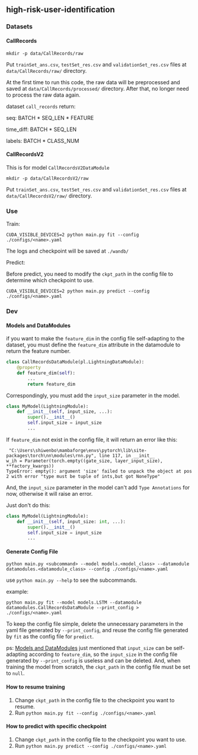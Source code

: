 ## high-risk-user-identification

### Datasets

#### CallRecords

```shell
mkdir -p data/CallRecords/raw
```

Put `trainSet_ans.csv`, `testSet_res.csv` and `validationSet_res.csv` files
at `data/CallRecords/raw/` directory.

At the first time to run this code, the raw data will be preprocessed and saved
at `data/CallRecords/processed/` directory.
After that, no longer need to process the raw data again.

dataset `call_records` return:

seq: BATCH * SEQ_LEN * FEATURE

time_diff: BATCH * SEQ_LEN

labels: BATCH * CLASS_NUM  

#### CallRecordsV2

This is for model `CallRecordsV2DataModule`

```shell
mkdir -p data/CallRecordsV2/raw
```

Put `trainSet_ans.csv`, `testSet_res.csv` and `validationSet_res.csv` files
at `data/CallRecordsV2/raw/` directory.

### Use

Train:

```shell
CUDA_VISIBLE_DEVICES=2 python main.py fit --config ./configs/<name>.yaml
```

The logs and checkpoint will be saved at `./wandb/`

Predict:

Before predict, you need to modify the `ckpt_path` in the config file to determine which checkpoint to use.

```shell
CUDA_VISIBLE_DEVICES=2 python main.py predict --config ./configs/<name>.yaml
```

### Dev

#### Models and DataModules

if you want to make the `feature_dim` in the config file self-adapting to the dataset, you must define the `feature_dim` attribute in the datamodule to return the feature number.

```python
class CallRecordsDataModule(pl.LightningDataModule):
    @property
    def feature_dim(self):
        ...
        return feature_dim
```

Correspondingly, you must add the `input_size` parameter in the model.

```python
class MyModel(LightningModule):
    def __init__(self, input_size, ...):
        super().__init__()
        self.input_size = input_size
        ...
```

If `feature_dim` not exist in the config file, it will return an error like this:

```shell
 "C:\Users\shiwenbo\mambaforge\envs\pytorch\lib\site-packages\torch\nn\modules\rnn.py", line 117, in __init__
w_ih = Parameter(torch.empty((gate_size, layer_input_size), **factory_kwargs))
TypeError: empty(): argument 'size' failed to unpack the object at pos 2 with error "type must be tuple of ints,but got NoneType"
```

And, the `input_size` parameter in the model can't add `Type Annotations` for now, otherwise it will raise an error.

Just don't do this:

```python
class MyModel(LightningModule):
    def __init__(self, input_size: int, ...):
        super().__init__()
        self.input_size = input_size
        ...
```

#### Generate Config File

```shell
python main.py <subcommand> --model models.<model_class> --datamodule datamodules.<datamodule_class> --config ./configs/<name>.yaml
```

use `python main.py --help` to see the subcommands.

example:

```shell
python main.py fit --model models.LSTM --datamodule datamodules.CallRecordsDataModule --print_config > ./configs/<name>.yaml
```

To keep the config file simple, delete the unnecessary parameters in the yaml file generated by `--print_config`, and reuse the config file generated by `fit` as the config file for `predict`.

ps: [Models and DataModules](#models-and-datamodules) just mentioned that `input_size` can be self-adapting according to `feature_dim`, so the `input_size` in the config file generated by `--print_config` is useless and can be deleted. And, when training the model from scratch, the `ckpt_path` in the config file must be set to `null`.

#### How to resume training

1. Change `ckpt_path` in the config file to the checkpoint you want to resume.
2. Run `python main.py fit --config ./configs/<name>.yaml`

#### How to predict with specific checkpoint

1. Change `ckpt_path` in the config file to the checkpoint you want to use.
2. Run `python main.py predict --config ./configs/<name>.yaml`